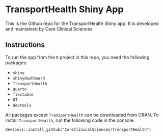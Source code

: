 # TransportHealth Shiny App

This is the Github repo for the TransportHealth Shiny app. It is developed and maintained by Core Clinical Sciences

## Instructions

To run the app from the `R` project in this repo, you need the following packages:

- `shiny`
- `shinydashboard`
- `TransportHealth`
- `quarto`
- `flextable`
- `DT`
- `devtools`

All packages except `TransportHealth` can be downloaded from CRAN. To install `TransportHealth`, run the following code in the console:

`devtools::install_github("CoreClinicalSciences/TransportHealth")`


